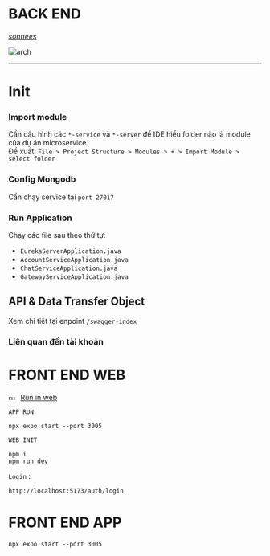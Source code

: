 # BACK END
*[sonnees](https://github.com/sonnees)* <br>

![arch](https://github.com/sonnees/ZaloLite/assets/110987763/6355f4e8-975e-4242-a387-b97881806fcd)

<hr>


# Init
### Import module
Cần cấu hình các `*-service` và `*-server` để IDE hiểu folder nào là module của dự án microservice.  <br>
Đề xuất: `File > Project Structure > Modules > + > Import Module > select folder`

### Config Mongodb
Cần chạy service tại `port 27017` 

### Run Application
Chạy các file sau theo thứ tự: <br>
- `EurekaServerApplication.java` <br>
- `AccountServiceApplication.java` <br>
- `ChatServiceApplication.java` <br>
- `GatewayServiceApplication.java` <br>

## API & Data Transfer Object
Xem chi tiết tại enpoint `/swagger-index`
### Liên quan đến tài khoản


# FRONT END WEB
<img src="https://upload.wikimedia.org/wikipedia/commons/e/ef/Youtube_logo.png?20220706172052" alt="run-in-android" height="12" width="20"> [Run in web](https://youtu.be/HcMB9w4fMNo)

`APP RUN`
```
npx expo start --port 3005
```
`WEB INIT`
```
npm i
npm run dev
```
`Login` :
```
http://localhost:5173/auth/login
```



# FRONT END APP
```
npx expo start --port 3005
```

